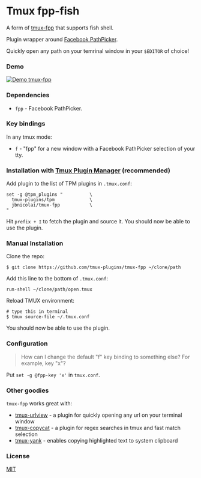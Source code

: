 # Tmux fpp-fish

A form of [tmux-fpp](https://github.com/tmux-plugins/tmux-fpp) that supports fish shell.

Plugin wrapper around [Facebook PathPicker](http://facebook.github.io/PathPicker/).

Quickly open any path on your temrinal window in your `$EDITOR` of choice!

### Demo

[![Demo tmux-fpp](http://g.recordit.co/MhLPNgOKyN.gif)](http://recordit.co/MhLPNgOKyN)

### Dependencies

- `fpp` - Facebook PathPicker.

### Key bindings

In any tmux mode:

- `f` - "fpp" for a new window with a Facebook PathPicker selection of your tty.


### Installation with [Tmux Plugin Manager](https://github.com/tmux-plugins/tpm) (recommended)

Add plugin to the list of TPM plugins in `.tmux.conf`:

    set -g @tpm_plugins "          \
      tmux-plugins/tpm             \
      jbnicolai/tmux-fpp           \
    "

Hit `prefix + I` to fetch the plugin and source it. You should now be able to
use the plugin.

### Manual Installation

Clone the repo:

    $ git clone https://github.com/tmux-plugins/tmux-fpp ~/clone/path

Add this line to the bottom of `.tmux.conf`:

    run-shell ~/clone/path/open.tmux

Reload TMUX environment:

    # type this in terminal
    $ tmux source-file ~/.tmux.conf

You should now be able to use the plugin.

### Configuration

> How can I change the default "f" key binding to something else? For example,
> key "x"?

Put `set -g @fpp-key 'x'` in `tmux.conf`.

### Other goodies

`tmux-fpp` works great with:

- [tmux-urlview](https://github.com/jbnicolai/tmux-urlview) - a plugin for
  quickly opening any url on your terminal window
- [tmux-copycat](https://github.com/tmux-plugins/tmux-copycat) - a plugin for
  regex searches in tmux and fast match selection
- [tmux-yank](https://github.com/tmux-plugins/tmux-yank) - enables copying
  highlighted text to system clipboard

### License

[MIT](LICENSE.md)
